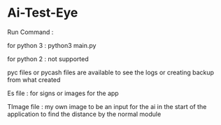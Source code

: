 # Ai-Test-Eye

Run Command :
  
  for python 3 :
    python3 main.py
    
  for python 2 :
    not supported 
    
    
pyc files or pycash files are available to see the logs or creating backup from what created

Es file :
  for signs or images for the app
  
  
TImage file :
  my own image to be an input for the ai in the start of the application to find the distance by the normal module 
